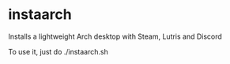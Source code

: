 # instaarch
Installs a lightweight Arch desktop with Steam, Lutris and Discord


To use it, just do ./instaarch.sh
